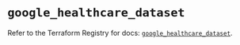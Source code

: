 # `google_healthcare_dataset`

Refer to the Terraform Registry for docs: [`google_healthcare_dataset`](https://registry.terraform.io/providers/hashicorp/google-beta/6.6.0/docs/resources/google_healthcare_dataset).
